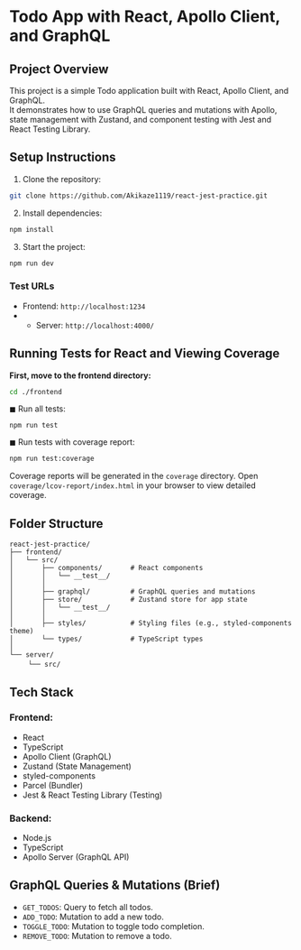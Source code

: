 # Todo App with React, Apollo Client, and GraphQL
## Project Overview
This project is a simple Todo application built with React, Apollo Client, and GraphQL.  
It demonstrates how to use GraphQL queries and mutations with Apollo, state management with Zustand, and component testing with Jest and React Testing Library.

## Setup Instructions

1. Clone the repository:
```bash
git clone https://github.com/Akikaze1119/react-jest-practice.git
```
2. Install dependencies:
```bash
npm install
```
3. Start the project:
```bash
npm run dev
```
### Test URLs
* Frontend: `http://localhost:1234`
* * Server: `http://localhost:4000/`

## Running Tests for React and Viewing Coverage
**First, move to the frontend directory:**
```bash
cd ./frontend
```

◼︎ Run all tests:
```
npm run test
```

◼︎ Run tests with coverage report:
```bash
npm run test:coverage
```
Coverage reports will be generated in the `coverage` directory.
Open `coverage/lcov-report/index.html` in your browser to view detailed coverage.

## Folder Structure
```
react-jest-practice/
├── frontend/
│   └── src/
│       ├── components/       # React components
│       │   └── __test__/
│       │
│       ├── graphql/          # GraphQL queries and mutations
│       ├── store/            # Zustand store for app state
│       │   └── __test__/
│       │
│       ├── styles/           # Styling files (e.g., styled-components theme)
│       └── types/            # TypeScript types
│
└── server/
　   └── src/
```

## Tech Stack
### Frontend:
* React
* TypeScript
* Apollo Client (GraphQL)
* Zustand (State Management)
* styled-components
* Parcel (Bundler)
* Jest & React Testing Library (Testing)

### Backend:
* Node.js
* TypeScript
* Apollo Server (GraphQL API)

## GraphQL Queries & Mutations (Brief)
* `GET_TODOS`: Query to fetch all todos.
* `ADD_TODO`: Mutation to add a new todo.
* `TOGGLE_TODO`: Mutation to toggle todo completion.
* `REMOVE_TODO`: Mutation to remove a todo.
